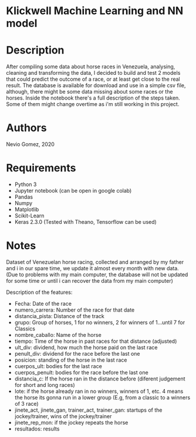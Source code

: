 
Klickwell Machine Learning and NN model
=======================================

Description
===========

After compiling some data about horse races in Venezuela, analysing, cleaning and transforming the data, I decided to build and test 2 models that could predict the outcome of a race, or at least get close to the real result. The database is available for download and use in a simple csv file, although, there might be some data missing about some races or the horses. Inside the notebook there's a full description of the steps taken. Some of them might change overtime as i'm still working in this project.

Authors
=======

Nevio Gomez, 2020

Requirements
============

* Python 3
* Jupyter notebook (can be open in google colab)
* Pandas
* Numpy
* Matplotlib
* Scikit-Learn
* Keras 2.3.0 (Tested with Theano, Tensorflow can be used)

Notes
=====

Dataset of Venezuelan horse racing, collected and arranged by my father and i in our spare time, we update it almost every month with new data. (Due to problems with my main computer, the database will not be updated for some time or until i can recover the data from my main computer)

Description of the features:
- Fecha: Date of the race 
- numero_carrera: Number of the race for that date
- distancia_pista: Distance of the track
- grupo: Group of horses, 1 for no winners, 2 for winners of 1...until 7 for Classics
- nombre_caballo: Name of the horse
- tiempo: Time of the horse in past races for that distance (adjusted)
- ult_div: dividend, how much the horse paid on the last race
- penult_div: dividend for the race before the last one
- posicion: standing of the horse in the last race
- cuerpos_ult: bodies for the last race
- cuerpos_penult: bodies for the race before the last one
- distancia_c: If the horse ran in the distance before (diferent judgement for short and long races)
- lote: if the horse already ran in no winners, winners of 1, etc. 4 means the horse its gonna run in a lower group
(E.g, from a classic to a winners of 3 race)
- jinete_act, jinete_gan, trainer_act, trainer_gan: startups of the jockey/trainer, wins of the jockey/trainer
- jinete_rep_mon: if the jockey repeats the horse
- resultados: results
